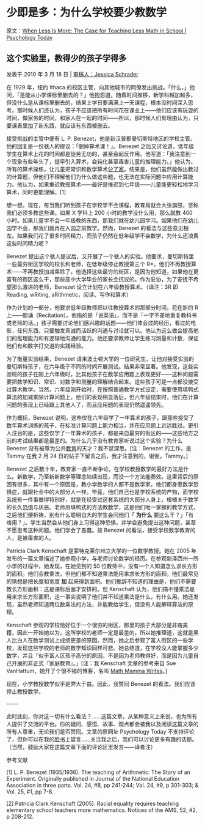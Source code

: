 # 少即是多：为什么学校要少教数学

原文：[When Less Is More: The Case for Teaching Less Math in School | Psychology Today](https://www.psychologytoday.com/intl/blog/freedom-learn/201003/when-less-is-more-the-case-teaching-less-math-in-school)

## 这个实验里，教得少的孩子学得多

发表于 2010 年 3 月 18 日 | [审稿人：Jessica Schrader](https://www.psychologytoday.com/us/docs/editorial-process)

在 1929 年，纽约 Ithaca 的校区主管，向其他城市的同僚发出挑战。「什么，」他问，「是能从小学课标里删去的？」他抱怨道，随着时间推移，新学科越加越多，但没什么是从课标里删去的，结果上学日要满满上一天课程，根本没时间深入思考。那时候人们还认为，孩子不应该把所有时间花在课业上——他们应该有玩耍的时间，做家务的时间，和家人在一起的时间——所以，那时候人们有理由认为，只要课表里加了新东西，就应该有东西被删去。

接受挑战的主管中便有 L. P. Benezet，他是新汉普郡曼切斯特地区的学校主管。他的回复是一份骇人的提议：「删掉算术课！」。Benezet 之后又讨论道，低年级学生在算术上花的时间都是徒劳无功的，甚至会起反作用。他写道：「我注意到一个现象有些年头了，提早引入算术，会钝化甚至毒害儿童的推理能力。」他认为，所有的算术操练，让儿童把常识和数学算术[分了家](https://www.psychologytoday.com/intl/basics/divorce)。结果是，他们虽然能做出教过的计算题，但他们不理解他们为什么做这些题，也无法在实际问题中应用计算能力。他认为，如果推迟教授算术——最好是推迟到七年级——儿童能更轻松地学习算术，同时更能理解。[1]

想一想。现在，每当我们听到孩子在学校学不会课程，教育局就会大张旗鼓，坚称我们必须多教这些课。如果 X 学科上 200 小时的教学没什么用，那么就教 400 小时。如果儿童学不会一年级教的东西，那我们就在幼儿园学习。如果他们在幼儿园学不会，那我们就再在入园之前教学。然而，Benezet 的看法与这些意见相左。如果我们花了很多时间精力，而孩子仍然在低年级学不会数学，为什么还浪费这些时间精力呢？

Benezet 提出这个骇人提议后，又开展了一个骇人的实验。他要求，曼切斯特里一些最穷街区学校的校长和老师，在低年级停止教授第三个 R*。他们不再教授算术——不再教授加减乘除了。他选择这些最穷的街区，是因为他知道，如果他在更富有的街区这么干，那些高中大学毕业的家长会抗议的。作为妥协，为了安抚不希望那么激进的老师，Benezet 设立计划在六年级教授算术。（译注：3R 即 Reading, wRiting, aRithmetic，阅读、写作和算术）

作为计划的一部分，他要求低年级教师把以往教授算术的那部分时间，花在新的 R 上——朗诵（Recitation）。他指的是「说英语」，而不是「一字不差地重复教科书或老师的话。」孩子需要讨论他们感兴趣的话题——他们体会过的经历，看过的电影，任何东西，只要触发真诚而活跃的沟通与讨论就可以。他认为这么做会提高他们的推理能力和有逻辑地沟通的能力。他还要求教师让学生练习测量和计数，保证他们有和数字打交道的实践经验。

为了衡量实验结果，Benezet 请来波士顿大学的一位研究生，让他对接受实验的曼切斯特孩子，在六年级于不同的时间开展测试。结果非常显著。他发现，这些实验班的孩子在刚上六年级时，比其他孩子在数学应用题上表现更好——这种问题需要把数学知识、常识、对数字和测量的理解结合起来。这些孩子可是一点都没接受过算术教学。当然，六年级刚开始时，在按照普通教学方式设定，需要使用填鸭式算法的加减乘除计算问题上，他们的表现稍显落后，但六年级结束时，他们在计算问题的表现上已经跟上其他人了，而且应用题的表现仍然遥遥领先。

作为概括，Benezet 说明，这些仅在六年级学了一年算术的孩子，跟那些接受了数年算术训练的孩子，在标准计算问题上能力相当，并在应用题上远远胜过。更引人注目的是，这些仅学了一年算术的孩子，都是来自最穷的街区的——这些地方之前的考试结果都是最差的。为什么几乎没有教育家听说过这个实验？为什么 Benezet 没有被尊为公共[教育](https://www.psychologytoday.com/intl/basics/education)的天才？我不禁深思。[注：Benezet 的工作，是 Tammy 在我 2 月 24 日的帖子下留言之后，我才注意到的，谢谢，Tammy。]

Benezet 之后数十年，教育家一直不断争论，在学校教授数学的最好方法是什么。新数学，乃至新新数学等理念陆续出现，而没一个方法能奏效。这里背后的原因有很多，其中有一个原因是，教小学数学的人都不是数学家。他们都身患数学恐惧症，就跟社会中的大部分人一样。毕竟，他们自己也是学校系统的产物，而学校系统有一件事做得特别好，就是在经受过这套系统的大部分人身上，根植关于数学的长久[恐惧](https://www.psychologytoday.com/intl/basics/fear)与厌恶。老师用填鸭式的方法教数学，这是他们唯一掌握的教学方式，之后他们便祈祷，别有什么聪明自大的学生会问他们「 **为什么** 要这么干？」「有啥用？」。学生当然会从他们身上习得这种恐惧，并学会避免提出这种问题，甚至不愿思考这种问题。他们学会了愚蠢。按 Benezet 的看法，接受学校数学教育的人，是被毒害的人。

Patricia Clark Kenschaft 是蒙特克莱尔州立大学的一位数学教授。她在 2005 年发布的一篇文章描述了她参观小学，与老师讨论数学的经历。在参观新泽西州一所小学的过程中，她发现，在她见到的 50 位教师中，没有一个人知道怎么求长方形的面积。他们会教乘法，但他们都不知道乘法能用来求长方形的面积。他们最常见的猜想是把长度和宽度 **加** 起来得到面积。他们推辞不知道的理由是，他们不需要教长方形面积：这是课标后面才安排的。但 Kenschaft 认为，他们搞不懂乘法是用来求长方形面积，这一事实说明了他们并不知道乘法是什么，有什么用。她还发现，虽然老师知道两位数乘法的方法，并能教给学生，但没有人能解释算法的原理。

Kenschaft 参观的学校恰好位于一个很穷的街区，那里的孩子大部分是非裔美籍，因此一开始她以为，这所学校的老师一定是最差的，所以她推理道，这就是黑人比白人在数学测试上成绩更差的原因。然而，她之后参观了富人街区的一些学校，发现这些学校的老师的数学知识同样可悲。她总结道，在学校没人能掌握多少数学，并且「似乎富人区孩子高分的原因，不是因为老师教得好，而是因为儿童自己开展的非正式『家庭教育』。」[注：我 Kenschaft 文章的参考来自 Sue VanHattum，她开了个很不错的博客，名叫 [Math Mamma Writes](http://mathmamawrites.blogspot.com/)。]

现在，小学教授数学似乎是弊大于益。因此，我赞同 Benezet 的看法。我们应该停止教授数学。

\-----

此时此刻，你对这一切有什么看法？……这篇文章，从某种意义上来说，也为所有人提供了交流的平台。你的疑问、感悟、故事、观点都会被我以及阅读这篇文章的所有人尊重，无论我们是否赞同。文章的原网址 Psychology Today 不支持评论了，但你可以在我的[脸书](https://www.facebook.com/peter.gray.3572)上留言……关注我之后，我们可以讨论更多有趣的话题。（当然，鼓励大家在这篇文章下面的评论区里发言——译者注）

参考文献

[1] L. P. Benezet (1935/1936). The teaching of Arithmetic: The Story of an Experiment. Originally published in Journal of the National Education Association in three parts. Vol. 24, #8, pp 241-244; Vol. 24, #9, p 301-303; & Vol. 25, #1, pp 7-8.

[2] Patricia Clark Kenschaft (2005). Racial equality requires teaching elementary school teachers more mathematics. Notices of the AMS, 52, #2, p 208-212.